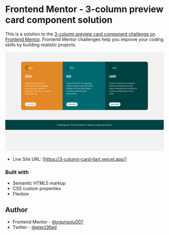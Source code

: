 # Frontend Mentor - 3-column preview card component solution

This is a solution to the [3-column preview card component challenge on Frontend Mentor](https://www.frontendmentor.io/challenges/3column-preview-card-component-pH92eAR2-). Frontend Mentor challenges help you improve your coding skills by building realistic projects. 


![](/3-column-preview-card-component-main/images/screenshot%20(2).png)





- Live Site URL: [https://3-column-card-liart.vercel.app/]



### Built with

- Semantic HTML5 markup
- CSS custom properties
- Flexbox




## Author
- Frontend Mentor - [@ogunsolu007](https://www.frontendmentor.io/profile/ogunsolu007)
- Twitter - [@elect3fied](https://www.twitter.com/elec3fied)
